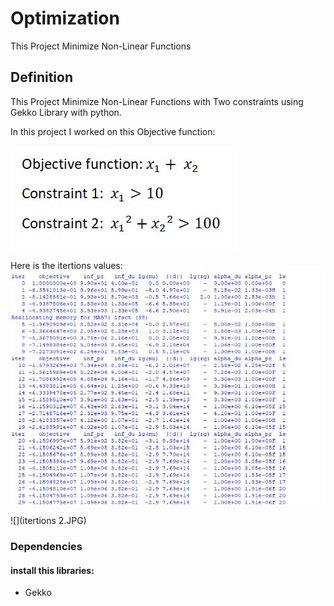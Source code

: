 # Optimization
This Project Minimize Non-Linear Functions

## Definition

This Project Minimize Non-Linear Functions with Two constraints  using Gekko Library with python.

In this project I worked on this Objective function:

![](Equations.JPG)

Here is the itertions values:
![](itertions.JPG)

![](itertions 2.JPG)


### Dependencies

#### install this libraries:
- Gekko


